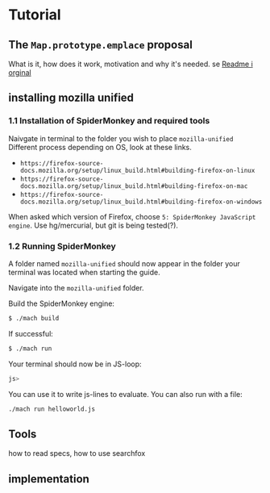 # Tutorial

## The `Map.prototype.emplace` proposal
What is it, how does it work, motivation and why it's needed. se [Readme i orginal ](https://github.com/tc39/proposal-upsert/blob/master/README.md)

## installing mozilla unified

### 1.1 Installation of SpiderMonkey and required tools
Naivgate in terminal to the folder you wish to place `mozilla-unified`
Different process depending on OS, look at these links.
* `https://firefox-source-docs.mozilla.org/setup/linux_build.html#building-firefox-on-linux`
* `https://firefox-source-docs.mozilla.org/setup/linux_build.html#building-firefox-on-mac`
* `https://firefox-source-docs.mozilla.org/setup/linux_build.html#building-firefox-on-windows`
  
When asked which version of Firefox, choose `5: SpiderMonkey JavaScript engine`.
Use hg/mercurial, but git is being tested(?).

### 1.2 Running SpiderMonkey
A folder named `mozilla-unified` should now appear in the folder your terminal was located when starting the guide.

Navigate into the `mozilla-unified` folder.

Build the SpiderMonkey engine:
```sh
$ ./mach build
```
If successful:
```sh
$ ./mach run
```
Your terminal should now be in JS-loop:
```sh
js>
```

You can use it to write js-lines to evaluate.
You can also run with a file:
```sh
./mach run helloworld.js
```


## Tools
how to read specs, how to use searchfox

## implementation
